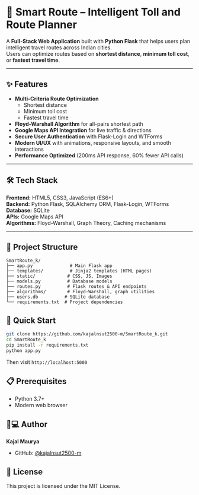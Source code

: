 # 🚦 Smart Route – Intelligent Toll and Route Planner  

A **Full-Stack Web Application** built with **Python Flask** that helps users plan intelligent travel routes across Indian cities.  
Users can optimize routes based on **shortest distance**, **minimum toll cost**, or **fastest travel time**.  

---

## ✨ Features  
- **Multi-Criteria Route Optimization**  
  - Shortest distance  
  - Minimum toll cost  
  - Fastest travel time  
- **Floyd-Warshall Algorithm** for all-pairs shortest path  
- **Google Maps API Integration** for live traffic & directions  
- **Secure User Authentication** with Flask-Login and WTForms  
- **Modern UI/UX** with animations, responsive layouts, and smooth interactions  
- **Performance Optimized** (200ms API response, 60% fewer API calls)  

---

## 🛠 Tech Stack  
**Frontend:** HTML5, CSS3, JavaScript (ES6+)  
**Backend:** Python Flask, SQLAlchemy ORM, Flask-Login, WTForms  
**Database:** SQLite  
**APIs:** Google Maps API  
**Algorithms:** Floyd-Warshall, Graph Theory, Caching mechanisms  

---

## 📂 Project Structure  
```
SmartRoute_k/
├── app.py              # Main Flask app
├── templates/          # Jinja2 templates (HTML pages)
├── static/            # CSS, JS, Images
├── models.py          # Database models
├── routes.py          # Flask routes & API endpoints
├── algorithms/        # Floyd-Warshall, graph utilities
├── users.db          # SQLite database
└── requirements.txt  # Project dependencies
```

## 🚀 Quick Start
```bash
git clone https://github.com/kajalnsut2500-m/SmartRoute_k.git
cd SmartRoute_k
pip install -r requirements.txt
python app.py
```
Then visit `http://localhost:5000`

## 📋 Prerequisites
- Python 3.7+
- Modern web browser

## 👨💻 Author
**Kajal Maurya**
- GitHub: [@kajalnsut2500-m](https://github.com/kajalnsut2500-m)

## 📄 License
This project is licensed under the MIT License.